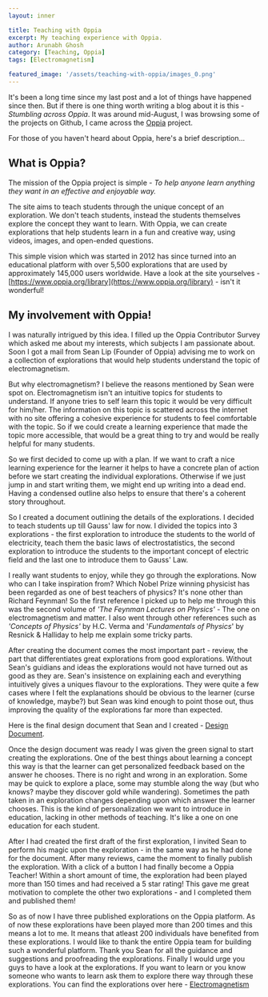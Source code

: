 ```yaml
---
layout: inner

title: Teaching with Oppia
excerpt: My teaching experience with Oppia.
author: Arunabh Ghosh
category: [Teaching, Oppia]
tags: [Electromagnetism]

featured_image: '/assets/teaching-with-oppia/images_0.png'
---
```


It's been a long time since my last post and a lot of things have happened since then. But if there is one thing worth writing a blog about it is this - _Stumbling across Oppia_. It was around mid-August, I was browsing some of the projects on Github, I came across the [Oppia](https://github.com/oppia/oppia) project.

For those of you haven't heard about Oppia, here's a brief description...

What is Oppia?
--------------
The mission of the Oppia project is simple - _To help anyone learn anything they want in an effective and enjoyable way._

The site aims to teach students through the unique concept of an exploration. We don't teach students, instead the students themselves explore the concept they want to learn. With Oppia, we can create explorations that help students learn in a fun and creative way, using videos, images, and open-ended questions.

This simple vision which was started in 2012 has since turned into an educational platform with over 5,500 explorations that are used by approximately 145,000 users worldwide. Have a look at the site yourselves - [https://www.oppia.org/library](https://www.oppia.org/library) - isn't it wonderful!

My involvement with Oppia!
--------------------------
I was naturally intrigued by this idea. I filled up the Oppia Contributor Survey which asked me about my interests, which subjects I am passionate about. Soon I got a mail from Sean Lip (Founder of Oppia) advising me to work on a collection of explorations that would help students understand the topic of electromagnetism.

But why electromagnetism? I believe the reasons mentioned by Sean were spot on. Electromagnetism isn't an intuitive topics for students to understand. If anyone tries to self learn this topic it would be very difficult for him/her. The information on this topic is scattered across the internet with no site offering a cohesive experience for students to feel comfortable with the topic. So if we could create a learning experience that made the topic more accessible, that would be a great thing to try and would be really helpful for many students.

So we first decided to come up with a plan. If we want to craft a nice learning experience for the learner it helps to have a concrete plan of action before we start creating the individual explorations. Otherwise if we just jump in and start writing them, we might end up writing into a dead end. Having a condensed outline also helps to ensure that there's a coherent story throughout.

So I created a document outlining the details of the explorations. I decided to teach students up till Gauss' law for now. I divided the topics into 3 explorations - the first exploration to introduce the students to the world of electricity, teach them the basic laws of electrostatistics, the second exploration to introduce the students to the important concept of electric field and the last one to introduce them to Gauss' Law.

I really want students to enjoy, while they go through the explorations. Now who can I take inspiration from? Which Nobel Prize winning physicist has been regarded as one of best teachers of physics? It's none other than Richard Feynman! So the first reference I picked up to help me through this was the second volume of _'The Feynman Lectures on Physics'_ - The one on electromagnetism and matter. I also went through other references such as _'Concepts of Physics'_ by H.C. Verma and '_Fundamentals of Physics_' by Resnick & Halliday to help me explain some tricky parts. 

After creating the document comes the most important part - review, the part that differentiates great explorations from good explorations. Without Sean's guidians and ideas the explorations would not have turned out as good as they are. Sean's insistence on explaining each and everything intuitively gives a uniques flavour to the explorations. They were quite a few cases where I felt the explanations should be obvious to the learner (curse of knowledge, maybe?) but Sean was kind enough to point those out, thus improving the quality of the explorations far more than expected.

Here is the final design document that Sean and I created - [Design Document](https://docs.google.com/document/d/1pV_jdLKR1LFnFRuXmZGE-5I4bhpx9fnZZIRcHf7QUmY/edit?usp=sharing).

Once the design document was ready I was given the green signal to start creating the explorations. One of the best things about learning a concept this way is that the learner can get personalized feedback based on the answer he chooses. There is no right and wrong in an exploration. Some may be quick to explore a place, some may stumble along the way (but who knows? maybe they discover gold while wandering). Sometimes the path taken in an exploration changes depending upon which answer the learner chooses. This is the kind of personalization we want to introduce in education, lacking in other methods of teaching. It's like a one on one education for each student.

After I had created the first draft of the first exploration, I invited Sean to perform his magic upon the exploration - in the same way as he had  done for the document. After many reviews, came the moment to finally publish the exploration. With a click of a button I had finally become a Oppia Teacher! Within a short amount of time, the exploration had been played more than 150 times and had received a 5 star rating! This gave me great motivation to complete the other two explorations - and I completed them and published them!

So as of now I have three published explorations on the Oppia platform. As of now these explorations have been played more than 200 times and this means a lot to me. It means that atleast 200 individuals have benefited from these explorations. I would like to thank the entire Oppia team for building such a wonderful platform. Thank you Sean for all the guidance and suggestions and proofreading the explorations. Finally I would urge you guys to have a look at the explorations. If you want to learn or you know someone who wants to learn ask them to explore there way through these explorations. You can find the explorations over here - [Electromagnetism](https://www.oppia.org/collection/wqCTKpKA0LBe)
